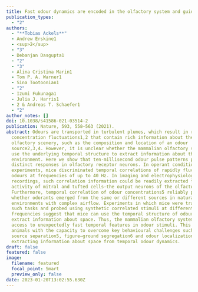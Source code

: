 ```yaml
---
title: Fast odour dynamics are encoded in the olfactory system and guide behaviour
publication_types:
  - "2"
authors:
  - "**Tobias Ackels**"
  - Andrew Erskine1
  - <sup>2</sup>
  - "3"
  - Debanjan Dasgupta1
  - "2"
  - "3"
  - Alina Cristina Marin1
  - Tom P. A. Warner1
  - Sina Tootoonian1
  - "2"
  - Izumi Fukunaga1
  - Julia J. Harris1
  - 2 & Andreas T. Schaefer1
  - "2"
author_notes: []
doi: 10.1038/s41586-021-03514-2
publication: Nature, 593, 558–563 (2021).
abstract: Odours are transported in turbulent plumes, which result in rapid
  concentration fluctuations1,2 that contain rich information about the
  olfactory scenery, such as the composition and location of an odour
  source2,3,4. However, it is unclear whether the mammalian olfactory system can
  use the underlying temporal structure to extract information about the
  environment. Here we show that ten-millisecond odour pulse patterns produce
  distinct responses in olfactory receptor neurons. In operant conditioning
  experiments, mice discriminated temporal correlations of rapidly fluctuating
  odours at frequencies of up to 40 Hz. In imaging and electrophysiological
  recordings, such correlation information could be readily extracted from the
  activity of mitral and tufted cells—the output neurons of the olfactory bulb.
  Furthermore, temporal correlation of odour concentrations5 reliably predicted
  whether odorants emerged from the same or different sources in naturalistic
  environments with complex airflow. Experiments in which mice were trained on
  such tasks and probed using synthetic correlated stimuli at different
  frequencies suggest that mice can use the temporal structure of odours to
  extract information about space. Thus, the mammalian olfactory system has
  access to unexpectedly fast temporal features in odour stimuli. This endows
  animals with the capacity to overcome key behavioural challenges such as odour
  source separation5, figure–ground segregation6 and odour localization7 by
  extracting information about space from temporal odour dynamics.
draft: false
featured: false
image:
  filename: featured
  focal_point: Smart
  preview_only: false
date: 2023-01-20T13:02:55.630Z
---
```


